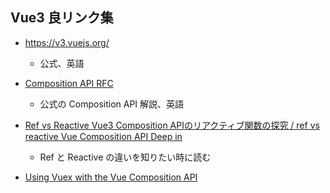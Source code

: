 ## Vue3 良リンク集

- https://v3.vuejs.org/
	- 公式、英語

- [Composition API RFC](https://composition-api.vuejs.org/)
	- 公式の Composition API 解説、英語

- [Ref vs Reactive Vue3 Composition APIのリアクティブ関数の探究 / ref vs reactive Vue Composition API Deep in](https://speakerdeck.com/kawamataryo/ref-vs-reactive-vue-composition-api-deep-in)
	- Ref と Reactive の違いを知りたい時に読む

- [Using Vuex with the Vue Composition API](https://blog.codecourse.com/using-vuex-with-the-vue-composition-api/)
